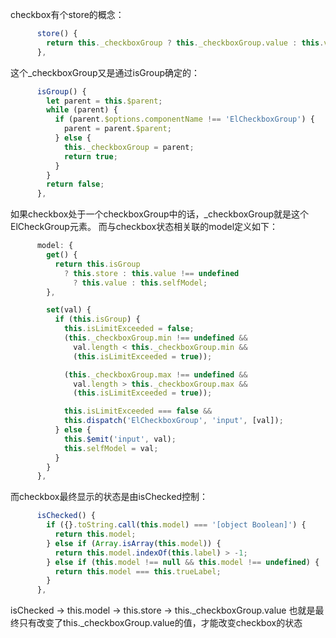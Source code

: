 checkbox有个store的概念：
```js
      store() {
        return this._checkboxGroup ? this._checkboxGroup.value : this.value;
      },
```
这个_checkboxGroup又是通过isGroup确定的：
```js
      isGroup() {
        let parent = this.$parent;
        while (parent) {
          if (parent.$options.componentName !== 'ElCheckboxGroup') {
            parent = parent.$parent;
          } else {
            this._checkboxGroup = parent;
            return true;
          }
        }
        return false;
      },
```
如果checkbox处于一个checkboxGroup中的话，_checkboxGroup就是这个ElCheckGroup元素。
而与checkbox状态相关联的model定义如下：
```js
      model: {
        get() {
          return this.isGroup
            ? this.store : this.value !== undefined
              ? this.value : this.selfModel;
        },

        set(val) {
          if (this.isGroup) {
            this.isLimitExceeded = false;
            (this._checkboxGroup.min !== undefined &&
              val.length < this._checkboxGroup.min &&
              (this.isLimitExceeded = true));

            (this._checkboxGroup.max !== undefined &&
              val.length > this._checkboxGroup.max &&
              (this.isLimitExceeded = true));

            this.isLimitExceeded === false &&
            this.dispatch('ElCheckboxGroup', 'input', [val]);
          } else {
            this.$emit('input', val);
            this.selfModel = val;
          }
        }
      },
```
而checkbox最终显示的状态是由isChecked控制：
```js
      isChecked() {
        if ({}.toString.call(this.model) === '[object Boolean]') {
          return this.model;
        } else if (Array.isArray(this.model)) {
          return this.model.indexOf(this.label) > -1;
        } else if (this.model !== null && this.model !== undefined) {
          return this.model === this.trueLabel;
        }
      },
```
isChecked -> this.model -> this.store -> this._checkboxGroup.value
也就是最终只有改变了this._checkboxGroup.value的值，才能改变checkbox的状态
